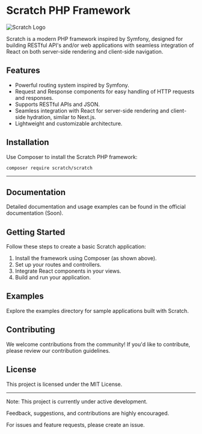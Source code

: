# Scratch PHP Framework

![Scratch Logo](path/to/logo.png) <!-- TODO: Replace with logo -->

Scratch is a modern PHP framework inspired by Symfony, designed for building RESTful API's and/or web applications with seamless integration of React on both server-side rendering and client-side navigation.

## Features

- Powerful routing system inspired by Symfony.
- Request and Response components for easy handling of HTTP requests and responses.
- Supports RESTful APIs and JSON.
- Seamless integration with React for server-side rendering and client-side hydration, similar to Next.js.
- Lightweight and customizable architecture.

## Installation

Use Composer to install the Scratch PHP framework:

```bash
composer require scratch/scratch
```

---

## Documentation

Detailed documentation and usage examples can be found in the official documentation (Soon).

## Getting Started

Follow these steps to create a basic Scratch application:

1. Install the framework using Composer (as shown above).
2. Set up your routes and controllers.
3. Integrate React components in your views.
4. Build and run your application.

## Examples
Explore the examples directory for sample applications built with Scratch.

## Contributing

We welcome contributions from the community! If you'd like to contribute, please review our contribution guidelines.

## License

This project is licensed under the MIT License.

---

Note: This project is currently under active development. 

Feedback, suggestions, and contributions are highly encouraged.

For issues and feature requests, please create an issue.
